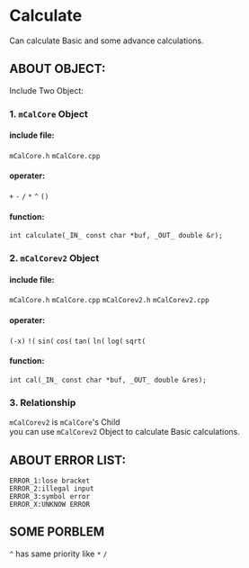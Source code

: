 # Calculate
Can calculate Basic and some advance calculations.

## ABOUT OBJECT:
Include Two Object:
### 1. `mCalCore` Object<br>
#### include file:<br>
`mCalCore.h` `mCalCore.cpp`<br>
#### operater:<br>
`+` `-` `/` `*` `^` `()` <br>
#### function:<br>
`int calculate(_IN_ const char *buf, _OUT_ double &r);` <br>

### 2. `mCalCorev2` Object<br>
#### include file:<br>
`mCalCore.h` `mCalCore.cpp` `mCalCorev2.h` `mCalCorev2.cpp`<br>
#### operater:<br>
`(-x)` `!(` `sin(` `cos(` `tan(` `ln(` `log(` `sqrt(` <br>
#### function:<br>
`int cal(_IN_ const char *buf, _OUT_ double &res);` <br>

### 3. Relationship<br>
`mCalCorev2` is `mCalCore`'s Child<br>
you can use `mCalCorev2` Object to calculate Basic calculations.<br>

## ABOUT ERROR LIST:
	ERROR_1:lose bracket
	ERROR_2:illegal input
	ERROR_3:symbol error
	ERROR_X:UNKNOW ERROR

## SOME PORBLEM
`^` has same priority like `*` `/`

